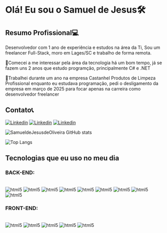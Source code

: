 

# Olá! Eu sou o Samuel de Jesus🛠️

## Resumo Profissional💻

 Desenvolvedor com 1 ano de experiência e estudos na área da Ti, Sou um freelancer Full-Stack, moro em Lages/SC e trabalho de forma remota.

📔Comecei a me interessar pela área da tecnologia há um bom tempo, já se fazem uns 2 anos que estudo programção, principalmente C# e .NET

💼Trabalhei durante um ano na empresa Castanhel Produtos de Limpeza Profissional enquanto eu estudava programação, pedi o desligamento da empresa em março de 2025 para focar apenas na carreira como desenvolvedor freelancer

## Contato📞

[![Linkedin](https://img.shields.io/badge/LinkedIn-0077B5?style=for-the-badge&logo=linkedin&logoColor=white)](https://www.linkedin.com/in/samueldejesusdeoliveira/)
[![Linkedin](https://img.shields.io/badge/Instagram-E4405F?style=for-the-badge&logo=instagram&logoColor=white)](https://www.instagram.com/samueks_320/?next=%2F)
[![Linkedin](https://img.shields.io/badge/Gmail-D14836?style=for-the-badge&logo=gmail&logoColor=white)](https://mail.google.com/mail/u/0/?tab=rm&ogbl#drafts?compose=CllgCKCCSZhqQLhNKrKTvqTMNShDMPjMmnLvjxkTzBftsvdKgRBmfzczRfDBVtZqPZmtBnRQgsV)

![SamueldeJesusdeOliveira GitHub stats](https://github-readme-stats.vercel.app/api?username=SamueldeJeusdeOliveira&show_icons=true&theme=merko)

![Top Langs](https://github-readme-stats.vercel.app/api/top-langs/?username=SamueldeJeusdeOliveira&hide_progress=true)
## Tecnologias que eu uso no meu dia

### BACK-END:
<div style="display: inline_block"><br/>
<img align="center" alt="html5" src="https://img.shields.io/badge/C%23-239120?style=for-the-badge&logo=c-sharp&logoColor=white" />

<img align="center" alt="html5" src="https://img.shields.io/badge/.NET-5C2D91?style=for-the-badge&logo=.net&logoColor=white" />

<img align="center" alt="html5" src="https://img.shields.io/badge/JavaScript-F7DF1E?style=for-the-badge&logo=javascript&logoColor=black" />

<img align="center" alt="html5" src="https://img.shields.io/badge/Unity-100000?style=for-the-badge&logo=unity&logoColor=white" />

<img align="center" alt="html5" src="https://img.shields.io/badge/Angular-DD0031?style=for-the-badge&logo=angular&logoColor=white" />

<img align="center" alt="html5" src="https://img.shields.io/badge/Microsoft_Office-D83B01?style=for-the-badge&logo=microsoft-office&logoColor=white" />

<img align="center" alt="html5" src="https://img.shields.io/badge/SQLite-07405E?style=for-the-badge&logo=sqlite&logoColor=white" />

<img align="center" alt="html5" src="https://img.shields.io/badge/Supabase-181818?style=for-the-badge&logo=supabase&logoColor=white" />

<img align="center" alt="html5" src="https://img.shields.io/badge/MySQL-005C84?style=for-the-badge&logo=mysql&logoColor=white" />
</div>

### FRONT-END:
<div style="display: inline_block"><br/>

<img align="center" alt="html5" src="https://img.shields.io/badge/HTML5-E34F26?style=for-the-badge&logo=html5&logoColor=white" />

<img align="center" alt="html5" src="https://img.shields.io/badge/JavaScript-F7DF1E?style=for-the-badge&logo=javascript&logoColor=black" />

<img align="center" alt="html5" src="https://img.shields.io/badge/CSS3-1572B6?style=for-the-badge&logo=css3&logoColor=white" />

<img align="center" alt="html5" src="https://img.shields.io/badge/Angular-DD0031?style=for-the-badge&logo=angular&logoColor=white" />

<img align="center" alt="html5" src="https://img.shields.io/badge/Flutter-02569B?style=for-the-badge&logo=flutter&logoColor=white" />
</div>

